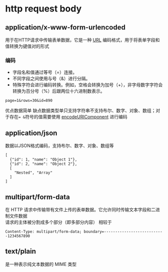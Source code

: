 # http request body

## application/x-www-form-urlencoded
用于在HTTP请求中传输表单数据，它是一种 [URL](/frontend/url.md) 编码格式，用于将表单字段和值转换为键值对的形式

### 编码
* 字段名和值通过等号（=）连接。
* 不同字段之间使用与号（&）进行分隔。
* 特殊字符会进行编码转换。例如，空格会转换为加号（+），非字母数字字符会转换为百分号（%）后跟两位十六进制数表示。

```
page=1&rows=30&id=890
```
优点数据简单
缺点数据类型单只支持字符串不支持布尔、数字、对象、数组；对于存在`= &`符号的值需要使用 [encodeURIComponent](/frontend/url.md#encodeuricomponent) 进行编码

## application/json
数据以JSON格式编码，支持布尔、数字、对象、数组等
```
[
  {"id": 1, "name": "Object 1"},
  {"id": 2, "name": "Object 2"},
  [
    "Nested", "Array"
  ]
]
```

## multipart/form-data
在 HTTP 请求中传输带有文件上传的表单数据。它允许同时传输文本字段和二进制文件数据  
请求的主体被分割成多个部分（即多部分内容）
相较于 
```
Content-Type: multipart/form-data; boundary=---------------------------1234567890
```

## text/plain
是一种表示纯文本数据的 MIME 类型